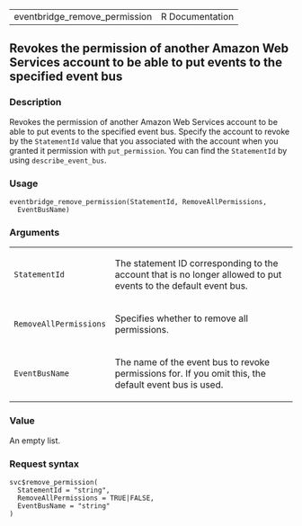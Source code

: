 <table style="width: 100%;">
<tbody>
<tr class="odd">
<td>eventbridge_remove_permission</td>
<td style="text-align: right;">R Documentation</td>
</tr>
</tbody>
</table>

## Revokes the permission of another Amazon Web Services account to be able to put events to the specified event bus

### Description

Revokes the permission of another Amazon Web Services account to be able
to put events to the specified event bus. Specify the account to revoke
by the `StatementId` value that you associated with the account when you
granted it permission with `put_permission`. You can find the
`StatementId` by using `describe_event_bus`.

### Usage

    eventbridge_remove_permission(StatementId, RemoveAllPermissions,
      EventBusName)

### Arguments

<table>
<colgroup>
<col style="width: 35%" />
<col style="width: 65%" />
</colgroup>
<tbody>
<tr class="odd">
<td><code
id="eventbridge_remove_permission_:_StatementId">StatementId</code></td>
<td><p>The statement ID corresponding to the account that is no longer
allowed to put events to the default event bus.</p></td>
</tr>
<tr class="even">
<td><code
id="eventbridge_remove_permission_:_RemoveAllPermissions">RemoveAllPermissions</code></td>
<td><p>Specifies whether to remove all permissions.</p></td>
</tr>
<tr class="odd">
<td><code
id="eventbridge_remove_permission_:_EventBusName">EventBusName</code></td>
<td><p>The name of the event bus to revoke permissions for. If you omit
this, the default event bus is used.</p></td>
</tr>
</tbody>
</table>

### Value

An empty list.

### Request syntax

    svc$remove_permission(
      StatementId = "string",
      RemoveAllPermissions = TRUE|FALSE,
      EventBusName = "string"
    )
